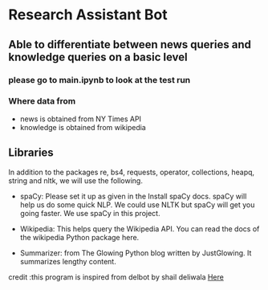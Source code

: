 # Research Assistant Bot

## Able to differentiate between news queries and knowledge queries on a basic level

### please go to main.ipynb to look at the test run

### Where data from
- news is obtained from NY Times API
- knowledge is obtained from wikipedia

## Libraries

In addition to the packages re, bs4, requests, operator, collections, heapq, string and nltk, we will use the following.

- spaCy: Please set it up as given in the Install spaCy docs. spaCy will help us do some quick NLP. We could use NLTK but spaCy will get you going faster. We use spaCy in this project.

- Wikipedia: This helps query the Wikipedia API. You can read the docs of the wikipedia Python package here.

- Summarizer: from The Glowing Python blog written by JustGlowing. It summarizes lengthy content.

credit :this program is inspired from delbot by shail deliwala [Here](https://github.com/shaildeliwala/delbot)